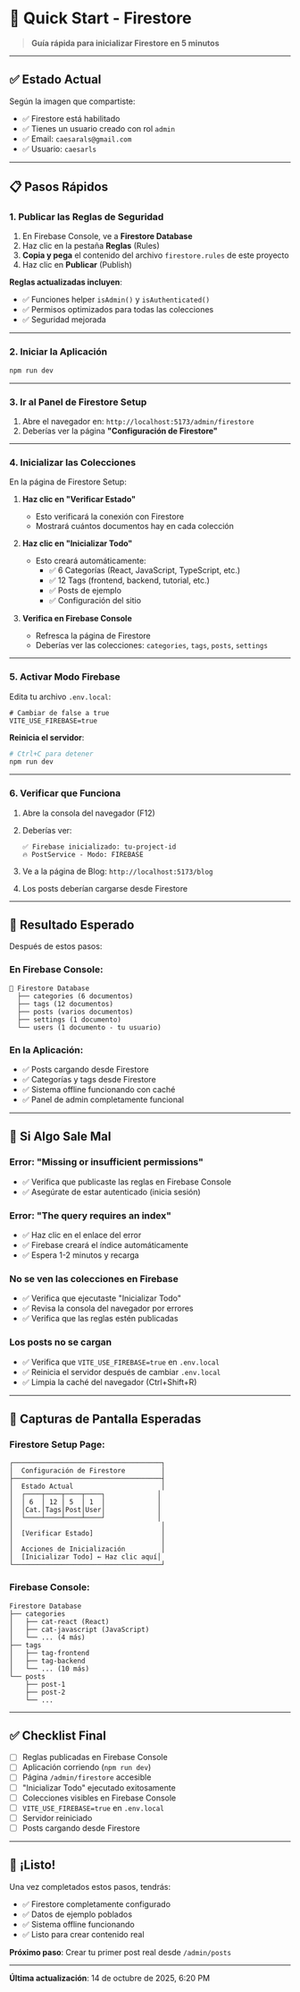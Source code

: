 # 🚀 Quick Start - Firestore

> **Guía rápida para inicializar Firestore en 5 minutos**

---

## ✅ Estado Actual

Según la imagen que compartiste:
- ✅ Firestore está habilitado
- ✅ Tienes un usuario creado con rol `admin`
- ✅ Email: `caesarals@gmail.com`
- ✅ Usuario: `caesarls`

---

## 📋 Pasos Rápidos

### **1. Publicar las Reglas de Seguridad**

1. En Firebase Console, ve a **Firestore Database**
2. Haz clic en la pestaña **Reglas** (Rules)
3. **Copia y pega** el contenido del archivo `firestore.rules` de este proyecto
4. Haz clic en **Publicar** (Publish)

**Reglas actualizadas incluyen**:
- ✅ Funciones helper `isAdmin()` y `isAuthenticated()`
- ✅ Permisos optimizados para todas las colecciones
- ✅ Seguridad mejorada

---

### **2. Iniciar la Aplicación**

```bash
npm run dev
```

---

### **3. Ir al Panel de Firestore Setup**

1. Abre el navegador en: `http://localhost:5173/admin/firestore`
2. Deberías ver la página **"Configuración de Firestore"**

---

### **4. Inicializar las Colecciones**

En la página de Firestore Setup:

1. **Haz clic en "Verificar Estado"**
   - Esto verificará la conexión con Firestore
   - Mostrará cuántos documentos hay en cada colección

2. **Haz clic en "Inicializar Todo"**
   - Esto creará automáticamente:
     - ✅ 6 Categorías (React, JavaScript, TypeScript, etc.)
     - ✅ 12 Tags (frontend, backend, tutorial, etc.)
     - ✅ Posts de ejemplo
     - ✅ Configuración del sitio

3. **Verifica en Firebase Console**
   - Refresca la página de Firestore
   - Deberías ver las colecciones: `categories`, `tags`, `posts`, `settings`

---

### **5. Activar Modo Firebase**

Edita tu archivo `.env.local`:

```env
# Cambiar de false a true
VITE_USE_FIREBASE=true
```

**Reinicia el servidor**:
```bash
# Ctrl+C para detener
npm run dev
```

---

### **6. Verificar que Funciona**

1. Abre la consola del navegador (F12)
2. Deberías ver:
   ```
   ✅ Firebase inicializado: tu-project-id
   🔥 PostService - Modo: FIREBASE
   ```

3. Ve a la página de Blog: `http://localhost:5173/blog`
4. Los posts deberían cargarse desde Firestore

---

## 🎯 Resultado Esperado

Después de estos pasos:

### **En Firebase Console**:
```
📁 Firestore Database
  ├── categories (6 documentos)
  ├── tags (12 documentos)
  ├── posts (varios documentos)
  ├── settings (1 documento)
  └── users (1 documento - tu usuario)
```

### **En la Aplicación**:
- ✅ Posts cargando desde Firestore
- ✅ Categorías y tags desde Firestore
- ✅ Sistema offline funcionando con caché
- ✅ Panel de admin completamente funcional

---

## 🐛 Si Algo Sale Mal

### **Error: "Missing or insufficient permissions"**
- ✅ Verifica que publicaste las reglas en Firebase Console
- ✅ Asegúrate de estar autenticado (inicia sesión)

### **Error: "The query requires an index"**
- ✅ Haz clic en el enlace del error
- ✅ Firebase creará el índice automáticamente
- ✅ Espera 1-2 minutos y recarga

### **No se ven las colecciones en Firebase**
- ✅ Verifica que ejecutaste "Inicializar Todo"
- ✅ Revisa la consola del navegador por errores
- ✅ Verifica que las reglas estén publicadas

### **Los posts no se cargan**
- ✅ Verifica que `VITE_USE_FIREBASE=true` en `.env.local`
- ✅ Reinicia el servidor después de cambiar `.env.local`
- ✅ Limpia la caché del navegador (Ctrl+Shift+R)

---

## 📸 Capturas de Pantalla Esperadas

### **Firestore Setup Page**:
```
┌─────────────────────────────────────┐
│  Configuración de Firestore         │
├─────────────────────────────────────┤
│  Estado Actual                      │
│  ┌────┬────┬────┬────┐             │
│  │ 6  │ 12 │ 5  │ 1  │             │
│  │Cat.│Tags│Post│User│             │
│  └────┴────┴────┴────┘             │
│                                     │
│  [Verificar Estado]                 │
│                                     │
│  Acciones de Inicialización         │
│  [Inicializar Todo] ← Haz clic aquí│
└─────────────────────────────────────┘
```

### **Firebase Console**:
```
Firestore Database
├── categories
│   ├── cat-react (React)
│   ├── cat-javascript (JavaScript)
│   └── ... (4 más)
├── tags
│   ├── tag-frontend
│   ├── tag-backend
│   └── ... (10 más)
└── posts
    ├── post-1
    ├── post-2
    └── ...
```

---

## ✅ Checklist Final

- [ ] Reglas publicadas en Firebase Console
- [ ] Aplicación corriendo (`npm run dev`)
- [ ] Página `/admin/firestore` accesible
- [ ] "Inicializar Todo" ejecutado exitosamente
- [ ] Colecciones visibles en Firebase Console
- [ ] `VITE_USE_FIREBASE=true` en `.env.local`
- [ ] Servidor reiniciado
- [ ] Posts cargando desde Firestore

---

## 🎉 ¡Listo!

Una vez completados estos pasos, tendrás:
- ✅ Firestore completamente configurado
- ✅ Datos de ejemplo poblados
- ✅ Sistema offline funcionando
- ✅ Listo para crear contenido real

**Próximo paso**: Crear tu primer post real desde `/admin/posts`

---

**Última actualización**: 14 de octubre de 2025, 6:20 PM
